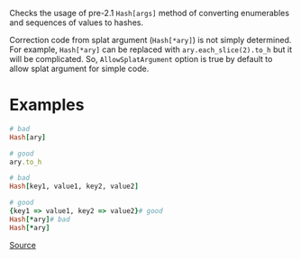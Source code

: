 
Checks the usage of pre-2.1 `Hash[args]` method of converting enumerables and
sequences of values to hashes.

Correction code from splat argument (`Hash[*ary]`) is not simply determined. For example,
`Hash[*ary]` can be replaced with `ary.each_slice(2).to_h` but it will be complicated.
So, `AllowSplatArgument` option is true by default to allow splat argument for simple code.

# Examples

```ruby
# bad
Hash[ary]

# good
ary.to_h

# bad
Hash[key1, value1, key2, value2]

# good
{key1 => value1, key2 => value2}# good
Hash[*ary]# bad
Hash[*ary]
```

[Source](http://www.rubydoc.info/gems/rubocop/RuboCop/Cop/Style/HashConversion)